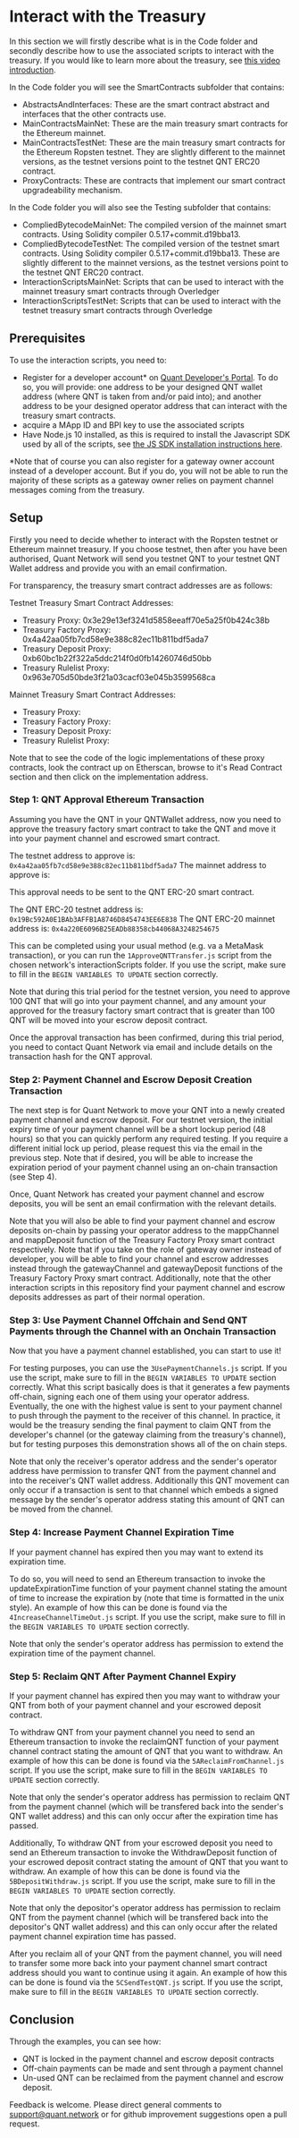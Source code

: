 # Interact with the Treasury

In this section we will firstly describe what is in the Code folder and secondly describe how to use the associated scripts to interact with the treasury. If you would like to learn more about the treasury, see [this video introduction]().

In the Code folder you will see the SmartContracts subfolder that contains:
- AbstractsAndInterfaces: These are the smart contract abstract and interfaces that the other contracts use.
- MainContractsMainNet: These are the main treasury smart contracts for the Ethereum mainnet.
- MainContractsTestNet: These are the main treasury smart contracts for the Ethereum Ropsten testnet. They are slightly different to the mainnet versions, as the testnet versions point to the testnet QNT ERC20 contract.
- ProxyContracts: These are contracts that implement our smart contract upgradeability mechanism.

In the Code folder you will also see the Testing subfolder that contains:
- CompliedBytecodeMainNet: The compiled version of the mainnet smart contracts. Using Solidity compiler 0.5.17+commit.d19bba13.
- CompliedBytecodeTestNet: The compiled version of the testnet smart contracts. Using Solidity compiler 0.5.17+commit.d19bba13.  These are slightly different to the mainnet versions, as the testnet versions point to the testnet QNT ERC20 contract.
- InteractionScriptsMainNet: Scripts that can be used to interact with the mainnet treasury smart contracts through Overledger
- InteractionScriptsTestNet: Scripts that can be used to interact with the testnet treasury smart contracts through Overledge

## Prerequisites

To use the interaction scripts, you need to: 

- Register for a developer account* on [Quant Developer's Portal](https://developer.quant.network). To do so, you will provide: one address to be your designed QNT wallet address (where QNT is taken from and/or paid into); and another address to be your designed operator address that can interact with the treasury smart contracts.
- acquire a MApp ID and BPI key to use the associated scripts
- Have Node.js 10 installed, as this is required to install the Javascript SDK used by all of the scripts, see [the JS SDK installation instructions here](https://github.com/quantnetwork/overledger-sdk-javascript#installation).

*Note that of course you can also register for a gateway owner account instead of a developer account. But if you do, you will not be able to run the majority of these scripts as a gateway owner relies on payment channel messages coming from the treasury.

## Setup

Firstly you need to decide whether to interact with the Ropsten testnet or Ethereum mainnet treasury. If you choose testnet, then after you have been authorised, Quant Network will send you testnet QNT to your testnet QNT Wallet address and provide you with an email confirmation.

For transparency, the treasury smart contract addresses are as follows:

Testnet Treasury Smart Contract Addresses:
- Treasury Proxy: 0x3e29e13ef3241d5858eeaff70e5a25f0b424c38b
- Treasury Factory Proxy: 0x4a42aa05fb7cd58e9e388c82ec11b811bdf5ada7
- Treasury Deposit Proxy: 0xb60bc1b22f322a5ddc214f0d0fb14260746d50bb
- Treasury Rulelist Proxy: 0x963e705d50bde3f21a03cacf03e045b3599568ca


Mainnet Treasury Smart Contract Addresses:
- Treasury Proxy: 
- Treasury Factory Proxy: 
- Treasury Deposit Proxy: 
- Treasury Rulelist Proxy: 

Note that to see the code of the logic implementations of these proxy contracts, look the contract up on Etherscan, browse to it's Read Contract section and then click on the implementation address.

### Step 1: QNT Approval Ethereum Transaction

Assuming you have the QNT in your QNTWallet address, now you need to approve the treasury factory smart contract to take the QNT and move it into your payment channel and escrowed smart contract.

The testnet address to approve is: `0x4a42aa05fb7cd58e9e388c82ec11b811bdf5ada7`
The mainnet address to approve is: 

This approval needs to be sent to the QNT ERC-20 smart contract.

The QNT ERC-20 testnet address is: `0x19Bc592A0E1BAb3AFFB1A8746D8454743EE6E838`
The QNT ERC-20 mainnet address is: `0x4a220E6096B25EADb88358cb44068A3248254675`

This can be completed using your usual method (e.g. va a MetaMask transaction), or you can run the `1ApproveQNTTransfer.js` script from the chosen network's interactionScripts folder. If you use the script, make sure to fill in the `BEGIN VARIABLES TO UPDATE` section correctly.

Note that during this trial period for the testnet version, you need to approve 100 QNT that will go into your payment channel, and any amount your approved for the treasury factory smart contract that is greater than 100 QNT will be moved into your escrow deposit contract.

Once the approval transaction has been confirmed, during this trial period, you need to contact Quant Network via email and include details on the transaction hash for the QNT approval.

### Step 2: Payment Channel and Escrow Deposit Creation Transaction

The next step is for Quant Network to move your QNT into a newly created payment channel and escrow deposit. For our testnet version, the initial expiry time of your payment channel will be a short lockup period (48 hours) so that you can quickly perform any required testing. If you require a different initial lock up period, please request this via the email in the previous step. Note that if desired, you will be able to increase the expiration period of your payment channel using an on-chain transaction (see Step 4).

Once, Quant Network has created your payment channel and escrow deposits, you will be sent an email confirmation with the relevant details.

Note that you will also be able to find your payment channel and escrow deposits on-chain by passing your operator address to the mappChannel and mappDeposit function of the Treasury Factory Proxy smart contract respectively. Note that if you take on the role of gateway owner instead of developer, you will be able to find your channel and escrow addresses instead through the gatewayChannel and gatewayDeposit functions of the Treasury Factory Proxy smart contract. Additionally, note that the other interaction scripts in this repository find your payment channel and escrow deposits addresses as part of their normal operation. 

### Step 3: Use Payment Channel Offchain and Send QNT Payments through the Channel with an Onchain Transaction

Now that you have a payment channel established, you can start to use it!

For testing purposes, you can use the `3UsePaymentChannels.js` script. If you use the script, make sure to fill in the `BEGIN VARIABLES TO UPDATE` section correctly. What this script basically does is that it generates a few payments off-chain, signing each one of them using your operator address. Eventually, the one with the highest value is sent to your payment channel to push through the payment to the receiver of this channel. In practice, it would be the treasury sending the final payment to claim QNT from the developer's channel (or the gateway claiming from the treasury's channel), but for testing purposes this demonstration shows all of the on chain steps.

Note that only the receiver's operator address and the sender's operator address have permission to transfer QNT from the payment channel and into the receiver's QNT wallet address. Additionally this QNT movement can only occur if a transaction is sent to that channel which embeds a signed message by the sender's operator address stating this amount of QNT can be moved from the channel.


### Step 4: Increase Payment Channel Expiration Time

If your payment channel has expired then you may want to extend its expiration time.  

To do so, you will need to send an Ethereum transaction to invoke the updateExpirationTime function of your payment channel stating the amount of time to increase the expiration by (note that time is formatted in the unix style). An example of how this can be done is found via the `4IncreaseChannelTimeOut.js` script. If you use the script, make sure to fill in the `BEGIN VARIABLES TO UPDATE` section correctly.

Note that only the sender's operator address has permission to extend the expiration time of the payment channel.


### Step 5: Reclaim QNT After Payment Channel Expiry

If your payment channel has expired then you may want to withdraw your QNT from both of your payment channel and your escrowed deposit contract.   

To withdraw QNT from your payment channel you need to send an Ethereum transaction to invoke the reclaimQNT function of your payment channel contract stating the amount of QNT that you want to withdraw. An example of how this can be done is found via the `5AReclaimFromChannel.js` script. If you use the script, make sure to fill in the `BEGIN VARIABLES TO UPDATE` section correctly.

Note that only the sender's operator address has permission to reclaim QNT from the payment channel (which will be transfered back into the sender's QNT wallet address) and this can only occur after the expiration time has passed.

Additionally, To withdraw QNT from your escrowed deposit you need to send an Ethereum transaction to invoke the WithdrawDeposit function of your escrowed deposit contract stating the amount of QNT that you want to withdraw. An example of how this can be done is found via the `5BDepositWithdraw.js` script. If you use the script, make sure to fill in the `BEGIN VARIABLES TO UPDATE` section correctly.

Note that only the depositor's operator address has permission to reclaim QNT from the payment channel (which will be transfered back into the depositor's QNT wallet address) and this can only occur after the related payment channel expiration time has passed.

After you reclaim all of your QNT from the payment channel, you will need to transfer some more back into your payment channel smart contract address should you want to continue using it again. An example of how this can be done is found via the `5CSendTestQNT.js` script. If you use the script, make sure to fill in the `BEGIN VARIABLES TO UPDATE` section correctly.

## Conclusion

Through the examples, you can see how:
- QNT is locked in the payment channel and escrow deposit contracts
- Off-chain payments can be made and sent through a payment channel
- Un-used QNT can be reclaimed from the payment channel and escrow deposit.

Feedback is welcome. Please direct general comments to support@quant.network or for github improvement suggestions open a pull request.